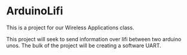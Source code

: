 # ArduinoLifi

This is a project for our Wireless Applications class.

This project will seek to send information over lifi between
two arduino unos. The bulk of the project will be creating a
software UART.
